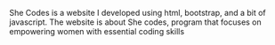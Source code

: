 She Codes is a website I developed using html, bootstrap, and a bit of javascript. 
The website is about She codes, program that focuses on empowering women with essential coding skills
